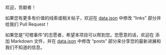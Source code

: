 欢迎，贡献者！

如果您有更多有价值的线索或相关帖子，欢迎在 [data.json](https://github.com/qz-cqy/oier-kecheng/blob/master/data.json) 中修改 “links” 部分并给我们 Pull Request！

如果您是“可橙事件”的志愿者，希望本项目可以帮到您。您愿意的话，欢迎在 []() 添加 Markdown 文件，并在 [data.json](https://github.com/qz-cqy/oier-kecheng/blob/master/data.json) 中修改 “posts” 部分来分享您的最新进展和我们不知道的信息。